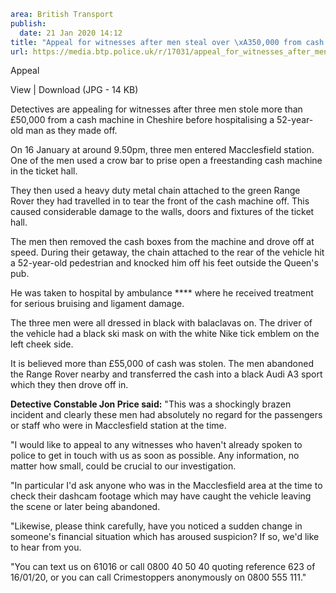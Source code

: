 ```yaml
area: British Transport
publish:
  date: 21 Jan 2020 14:12
title: "Appeal for witnesses after men steal over \xA350,000 from cash machine - Cheshire"
url: https://media.btp.police.uk/r/17031/appeal_for_witnesses_after_men_steal_over__50_000
```

Appeal

View | Download (JPG - 14 KB)

Detectives are appealing for witnesses after three men stole more than £50,000 from a cash machine in Cheshire before hospitalising a 52-year-old man as they made off.

On 16 January at around 9.50pm, three men entered Macclesfield station. One of the men used a crow bar to prise open a freestanding cash machine in the ticket hall.

They then used a heavy duty metal chain attached to the green Range Rover they had travelled in to tear the front of the cash machine off. This caused considerable damage to the walls, doors and fixtures of the ticket hall.

The men then removed the cash boxes from the machine and drove off at speed. During their getaway, the chain attached to the rear of the vehicle hit a 52-year-old pedestrian and knocked him off his feet outside the Queen's pub.

He was taken to hospital by ambulance **** where he received treatment for serious bruising and ligament damage.

The three men were all dressed in black with balaclavas on. The driver of the vehicle had a black ski mask on with the white Nike tick emblem on the left cheek side.

It is believed more than £55,000 of cash was stolen. The men abandoned the Range Rover nearby and transferred the cash into a black Audi A3 sport which they then drove off in.

**Detective Constable Jon Price said:** "This was a shockingly brazen incident and clearly these men had absolutely no regard for the passengers or staff who were in Macclesfield station at the time.

"I would like to appeal to any witnesses who haven't already spoken to police to get in touch with us as soon as possible. Any information, no matter how small, could be crucial to our investigation.

"In particular I'd ask anyone who was in the Macclesfield area at the time to check their dashcam footage which may have caught the vehicle leaving the scene or later being abandoned.

"Likewise, please think carefully, have you noticed a sudden change in someone's financial situation which has aroused suspicion? If so, we'd like to hear from you.

"You can text us on 61016 or call 0800 40 50 40 quoting reference 623 of 16/01/20, or you can call Crimestoppers anonymously on 0800 555 111."
